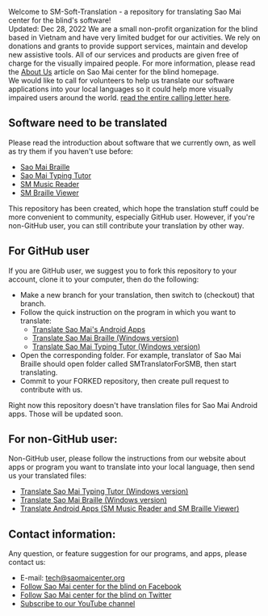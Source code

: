Welcome to SM-Soft-Translation - a repository for translating Sao Mai center for the blind's software!  
Updated: Dec 28, 2022
We are a small non-profit organization for the blind based in Vietnam and have very limited budget for our activities.
We rely on donations and grants to provide support services, maintain and develop new assistive tools.
All of our services and products are given free of charge for the visually impaired people.
For more information, please read the [About Us](https://www.saomaicenter.org/en/about) article on Sao Mai center for the blind homepage.  
We would like to call for volunteers to help us translate our software applications into your local languages so it could help more visually impaired users around the world.
[read the entire calling letter here](https://github.com/Sao-Mai-Center/SM-Soft-Translation/wiki/HELP-TO-TRANSLATE-OUR-FREE-SOFTWARE-INTO-YOUR-LOCAL-LANGUAGE).  

## Software need to be translated
Please read the introduction about software that we currently own, as well as try them if you haven't use before:

- [Sao Mai Braille](http://saomaicenter.org/en/smsoft/smb)
- [Sao Mai Typing Tutor](http://saomaicenter.org/en/smsoft/smtt)
- [SM Music Reader](http://saomaicenter.org/en/smsoft/sm-music-reader)
- [SM Braille Viewer](http://saomaicenter.org/en/smsoft/sm-braille-viewer)

This repository has been created, which hope the translation stuff could be more convenient to community, especially GitHub user.
However, if you're non-GitHub user, you can still contribute your translation by other way.

## For GitHub user
If you are GitHub user, we suggest you to fork this repository to your account, clone it to your computer, then do the following:

- Make a new branch for your translation, then switch to (checkout) that branch.
- Follow the quick instruction on the program in which you want to translate:
    - [Translate Sao Mai's Android Apps](https://github.com/Sao-Mai-Center/SM-Soft-Translation/wiki/TRANSLATE-ANDROID-APPS-(SM-MUSIC-READER-AND-SM-BRAILLE-VIEWER))
    - [Translate Sao Mai Braille (Windows version)](https://github.com/Sao-Mai-Center/SM-Soft-Translation/wiki/TRANSLATE-SAO-MAI-BRAILLE-(WINDOWS-VERSION))
    - [Translate Sao Mai Typing Tutor (Windows version)](https://github.com/Sao-Mai-Center/SM-Soft-Translation/wiki/TRANSLATE-SAO-MAI-TYPING-TUTOR-(WINDOWS-VERSION))
- Open the corresponding folder. For example, translator of Sao Mai Braille should open folder called SMTranslatorForSMB, then start translating.
- Commit to your FORKED repository, then create pull request to contribute with us.

Right now this repository doesn't have translation files for Sao Mai Android apps.
Those will be updated soon.

## For non-GitHub user:
Non-GitHub user, please follow the instructions from our website about apps or program you want to translate into your local language, then send us your translated files:

- [Translate Sao Mai Typing Tutor (Windows version)](http://saomaicenter.org/en/smsoft/localization/translate-sao-mai-typing-tutor-windows-version)
- [Translate Sao Mai Braille (Windows version)](http://saomaicenter.org/en/smsoft/localization/translate-sao-mai-braille-windows-version)
- [Translate Android Apps (SM Music Reader and SM Braille Viewer)](http://saomaicenter.org/en/smsoft/localization/translate-android-apps)

## Contact information:
Any question, or feature suggestion for our programs, and apps, please contact us:

- E-mail: <tech@saomaicenter.org>
- [Follow Sao Mai center for the blind on Facebook](https://www.facebook.com/saomaicenterfortheblind/)
- [Follow Sao Mai center for the blind on Twitter](https://twitter.com/SaoMaiCenter)
- [Subscribe to our YouTube channel](https://www.youtube.com/saomaicenterfortheblind?sub_confirmation=1)

